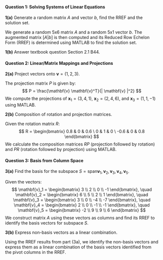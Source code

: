 #### Question 1: Solving Systems of Linear Equations

**1(a)** Generate a random matrix $A$ and vector $b$, find the RREF and the solution set.

We generate a random 5x6 matrix $A$ and a random 5x1 vector $b$. The augmented matrix $[A|b]$ is then computed and its Reduced Row Echelon Form (RREF) is determined using MATLAB to find the solution set.

**1(b)** Answer textbook question Section 2.1 B44.

#### Question 2: Linear/Matrix Mappings and Projections

**2(a)** Project vectors onto $\mathbf{v} = (1, 2, 3)$.

The projection matrix $P$ is given by: $$ P = \frac{\mathbf{v} \mathbf{v}^T}{| \mathbf{v} |^2} $$ We compute the projections of $\mathbf{x}_1 = (3, 4, 1)$, $\mathbf{x}_2 = (2, 4, 6)$, and $\mathbf{x}_3 = (1, 1, -1)$ using MATLAB.

**2(b)** Composition of rotation and projection matrices.

Given the rotation matrix $R$: $$ R = \begin{bmatrix} 0.8 & 0 & 0.6 \ 0 & 1 & 0 \ -0.6 & 0 & 0.8 \end{bmatrix} $$ We calculate the composition matrices $RP$ (projection followed by rotation) and $PR$ (rotation followed by projection) using MATLAB.

#### Question 3: Basis from Column Space

**3(a)** Find the basis for the subspace $S = \text{span}{\mathbf{v}_1, \mathbf{v}_2, \mathbf{v}_3, \mathbf{v}_4, \mathbf{v}_5}$.

Given the vectors: $$ \mathbf{v}_1 = \begin{bmatrix} 3 \\ 2 \\ 0 \\ -1 \end{bmatrix}, \quad \mathbf{v}_2 = \begin{bmatrix} 6 \\ 5 \\ 2 \\ 1 \end{bmatrix}, \quad \mathbf{v}_3 = \begin{bmatrix} 3 \\ 0 \\ -4 \\ -7 \end{bmatrix}, \quad \mathbf{v}_4 = \begin{bmatrix} 2 \\ 0 \\ -1 \\ -1 \end{bmatrix}, \quad \mathbf{v}_5 = \begin{bmatrix} -2 \\ 9 \\ 9 \\ 6 \end{bmatrix} $$ We construct matrix $A$ using these vectors as columns and find its RREF to identify the basis vectors for subspace $S$.

**3(b)** Express non-basis vectors as a linear combination.

Using the RREF results from part (3a), we identify the non-basis vectors and express them as a linear combination of the basis vectors identified from the pivot columns in the RREF.